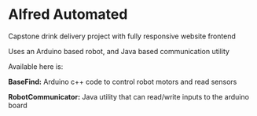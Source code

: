 # Alfred Automated
 
 Capstone drink delivery project with fully responsive website frontend

 Uses an Arduino based robot, and Java based communication utility


Available here is:

**BaseFind:** Arduino c++ code to control robot motors and read sensors

**RobotCommunicator:** Java utility that can read/write inputs to the arduino board

